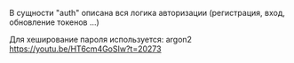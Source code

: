 <!-- https://youtu.be/HT6cm4GoSIw?t=19471 -->

В сущности "auth" описана вся логика авторизации (регистрация, вход, обновление токенов ...)

Для хеширование пароля используется: argon2
https://youtu.be/HT6cm4GoSIw?t=20273
